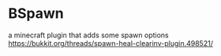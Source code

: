 # BSpawn
a minecraft plugin that adds some spawn options
https://bukkit.org/threads/spawn-heal-clearinv-plugin.498521/
